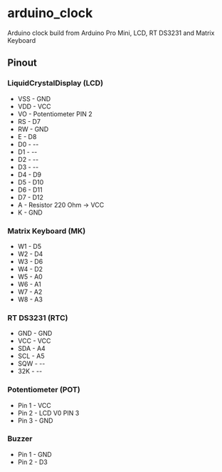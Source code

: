 # arduino_clock
Arduino clock build from Arduino Pro Mini, LCD, RT DS3231 and Matrix Keyboard


## Pinout

### LiquidCrystalDisplay (LCD)

- VSS - GND
- VDD - VCC
- VO - Potentiometer PIN 2
- RS - D7
- RW - GND
- E - D8
- D0 - --
- D1 - --
- D2 - --
- D3 - --
- D4 - D9
- D5 - D10
- D6 - D11
- D7 - D12
- A - Resistor 220 Ohm -> VCC
- K - GND

### Matrix Keyboard (MK)

- W1 - D5
- W2 - D4
- W3 - D6
- W4 - D2
- W5 - A0
- W6 - A1
- W7 - A2
- W8 - A3

### RT DS3231 (RTC)

- GND - GND 
- VCC - VCC
- SDA - A4
- SCL - A5
- SQW - --
- 32K - --

### Potentiometer (POT)

 - Pin 1 - VCC
 - Pin 2 - LCD V0 PIN 3
 - Pin 3 - GND
 
### Buzzer
 - Pin 1 - GND
 - Pin 2 - D3
